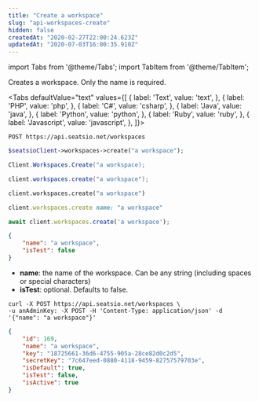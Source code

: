 ```yaml
---
title: "Create a workspace"
slug: "api-workspaces-create"
hidden: false
createdAt: "2020-02-27T22:00:24.623Z"
updatedAt: "2020-07-03T16:00:35.910Z"
---
```


import Tabs from '@theme/Tabs';
import TabItem from '@theme/TabItem';

Creates a workspace. Only the name is required.


<Tabs 
  defaultValue="text"
  values={[
{ label: 'Text', value: 'text', },
{ label: 'PHP', value: 'php', },
{ label: 'C#', value: 'csharp', },
{ label: 'Java', value: 'java', },
{ label: 'Python', value: 'python', },
{ label: 'Ruby', value: 'ruby', },
{ label: 'Javascript', value: 'javascript', },
]}>
<TabItem value='text'>

```text
POST https://api.seatsio.net/workspaces
```

</TabItem>
<TabItem value='php'>

```php
$seatsioClient->workspaces->create("a workspace");
```

</TabItem>
<TabItem value='csharp'>

```csharp
Client.Workspaces.Create("a workspace);

```

</TabItem>
<TabItem value='java'>

```java
client.workspaces.create("a workspace");
```

</TabItem>
<TabItem value='python'>

```python
client.workspaces.create("a workspace")
```

</TabItem>
<TabItem value='ruby'>

```ruby
client.workspaces.create name: "a workspace"
```

</TabItem>
<TabItem value='javascript'>

```javascript
await client.workspaces.create('a workspace');

```

</TabItem>
</Tabs>



```json
{
    "name": "a workspace",
    "isTest": false
}
```
* **name**: the name of the workspace. Can be any string (including spaces or special characters)
* **isTest**: optional. Defaults to false.
```curl
curl -X POST https://api.seatsio.net/workspaces \
-u anAdminKey: -X POST -H 'Content-Type: application/json' -d '{"name": "a workspace"}'
```

```json
{
    "id": 169,
    "name": "a workspace",
    "key": "18725661-36d6-4755-905a-28ce82d0c2d5",
    "secretKey": "7c647eed-0880-4118-9459-82757579703e",
    "isDefault": true,
    "isTest": false,
    "isActive": true
}

```
